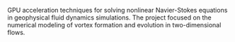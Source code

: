 GPU acceleration techniques for solving nonlinear Navier-Stokes equations in geophysical fluid dynamics simulations. 
The project focused on the numerical modeling of vortex formation and evolution in two-dimensional flows.
